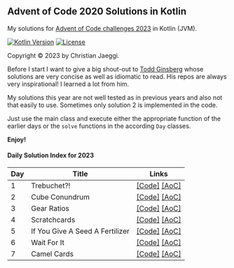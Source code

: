 ## Advent of Code 2020 Solutions in Kotlin
My solutions for [Advent of Code challenges 2023](https://adventofcode.com/2023) in Kotlin (JVM).

[![Kotlin Version](https://img.shields.io/badge/kotlin-1.9.0-blue.svg)](http://kotlinlang.org/)
[![License](https://img.shields.io/badge/License-Apache%202.0-green.svg)](https://opensource.org/licenses/Apache-2.0)

Copyright © 2023 by Christian Jaeggi.

Before I start I want to give a big shout-out to [Todd Ginsberg](https://github.com/tginsberg/advent-2023-kotlin) whose solutions are very concise as well as idiomatic to read.
His repos are always very inspirational! I learned a lot from him.

My solutions this year are not well tested as in previous years and also not that easily to use.
Sometimes only solution 2 is implemented in the code.

Just use the main class and execute either the appropriate function of the earlier days or the `solve` functions in the according `Day` classes.

**Enjoy!**

#### Daily Solution Index for 2023
|   Day   | Title                                         | Links                                                                                                                                      |
| --------|-----------------------------------------------|--------------------------------------------------------------------------------------------------------------------------------------------|
|    1    | Trebuchet?! | [\[Code\]](https://github.com/chjaeggi/aoc2023/blob/main/src/main/kotlin/Day1.kt) [\[AoC\]](http://adventofcode.com/2023/day/1) |
|    2    | Cube Conundrum | [\[Code\]](https://github.com/chjaeggi/aoc2023/blob/main/src/main/kotlin/Day2.kt) [\[AoC\]](http://adventofcode.com/2023/day/2) |
|    3    | Gear Ratios | [\[Code\]](https://github.com/chjaeggi/aoc2023/blob/main/src/main/kotlin/Day3.kt) [\[AoC\]](http://adventofcode.com/2023/day/3) |
|    4    | Scratchcards | [\[Code\]](https://github.com/chjaeggi/aoc2023/blob/main/src/main/kotlin/Day4.kt) [\[AoC\]](http://adventofcode.com/2023/day/4) |
|    5    | If You Give A Seed A Fertilizer | [\[Code\]](https://github.com/chjaeggi/aoc2023/blob/main/src/main/kotlin/Day5.kt) [\[AoC\]](http://adventofcode.com/2023/day/5) |
|    6    | Wait For It | [\[Code\]](https://github.com/chjaeggi/aoc2023/blob/main/src/main/kotlin/Day6.kt) [\[AoC\]](http://adventofcode.com/2023/day/6) |
|    7    | Camel Cards | [\[Code\]](https://github.com/chjaeggi/aoc2023/blob/main/src/main/kotlin/Day7.kt) [\[AoC\]](http://adventofcode.com/2023/day/7) |
